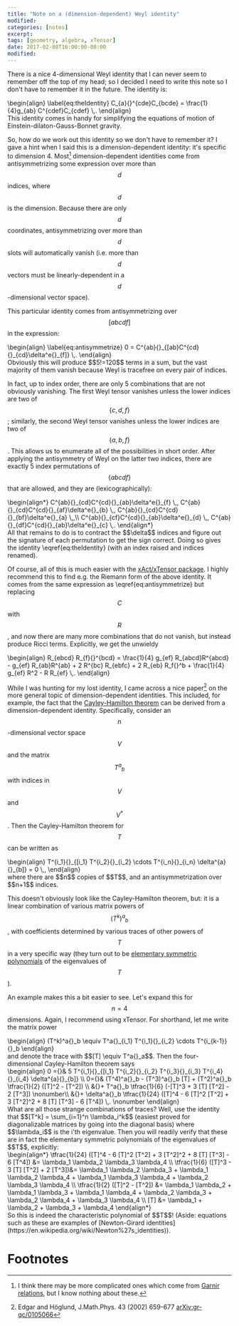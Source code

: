 ```yaml
---
title: "Note on a (dimension-dependent) Weyl identity"
modified:
categories: [notes]
excerpt:
tags: [geometry, algebra, xTensor]
date: 2017-02-08T16:00:00-08:00
modified:
---
```


There is a nice 4-dimensional Weyl identity that I can never seem to
remember off the top of my head; so I decided I need to write this
note so I don't have to remember it in the future.  The identity is:
<div>
\begin{align}
\label{eq:theIdentity}
C_{a}{}^{cde}C_{bcde} = \frac{1}{4}g_{ab} C^{cdef}C_{cdef} \,.
\end{align}
</div>
This identity comes in handy for simplifying the equations of motion
of Einstein-dilaton-Gauss-Bonnet gravity.

So, how do we work out this identity so we don't have to remember it?
I gave a hint when I said this is a dimension-dependent identity: it's
specific to dimension 4.  Most[^1] dimension-dependent
identities come from antisymmetrizing some expression over more than
$$d$$ indices, where $$d$$ is the dimension. Because there are only
$$d$$ coordinates, antisymmetrizing over more than $$d$$ slots will
automatically vanish (i.e. more than $$d$$ vectors must be
linearly-dependent in a $$d$$-dimensional vector space).

This particular identity comes from antisymmetrizing over $$[abcdf]$$
in the expression:
<div>
\begin{align}
\label{eq:antisymmetrize}
0 = C^{ab}{}_{[ab}C^{cd}{}_{cd}\delta^e{}_{f]} \,.
\end{align}
</div>
Obviously this will produce $$5!=120$$ terms in a sum, but the vast
majority of them vanish because Weyl is tracefree on every pair of
indices.

In fact, up to index order, there are only 5 combinations that are not
obviously vanishing.  The first Weyl tensor vanishes unless the lower
indices are two of $$\{c,d,f\}$$; similarly, the second Weyl tensor
vanishes unless the lower indices are two of $$\{a,b,f\}$$.  This
allows us to enumerate all of the possibilities in short order.  After
applying the antisymmetry of Weyl on the latter two indices, there
are exactly 5 index permutations of $$\{abcdf\}$$ that are allowed,
and they are (lexicographically):
<div>
\begin{align*}
C^{ab}{}_{cd}C^{cd}{}_{ab}\delta^e{}_{f} \,,
C^{ab}{}_{cd}C^{cd}{}_{af}\delta^e{}_{b} \,,
C^{ab}{}_{cd}C^{cd}{}_{bf}\delta^e{}_{a} \,,\\
C^{ab}{}_{cf}C^{cd}{}_{ab}\delta^e{}_{d} \,,
C^{ab}{}_{df}C^{cd}{}_{ab}\delta^e{}_{c} \,.
\end{align*}
</div>
All that remains to do is to contract the $$\delta$$ indices and
figure out the signature of each permutation to get the sign
correct. Doing so gives the identity \eqref{eq:theIdentity} (with an
index raised and indices renamed).

Of course, all of this is much easier with
the [xAct/xTensor package](http://www.xact.es/).  I highly recommend
this to find e.g. the Riemann form of the above identity.  It comes
from the same expression as \eqref{eq:antisymmetrize} but replacing
$$C$$ with $$R$$, and now there are many more combinations that do not
vanish, but instead produce Ricci terms.  Explicitly, we get the
unwieldy
<div>
\begin{align}
R_{ebcd} R_{f}{}^{bcd} = 
\frac{1}{4} g_{ef} R_{abcd}R^{abcd}
- g_{ef} R_{ab}R^{ab}
+ 2 R^{bc} R_{ebfc}
+ 2 R_{eb} R_f{}^b
+ \frac{1}{4} g_{ef} R^2 
- R R_{ef} \,.
\end{align}
</div>

While I was hunting for my lost identity, I came across a nice
paper[^2] on the more general topic of dimension-dependent
identities.  This included, for example, the fact that the
[Cayley-Hamilton theorem](https://en.wikipedia.org/wiki/Cayley%E2%80%93Hamilton_theorem)
can be derived from a dimension-dependent identity. Specifically,
consider an $$n$$-dimensional vector space $$V$$ and the matrix
$$T^a{}_b$$ with indices in $$V$$ and $$V^*$$.  Then the
Cayley-Hamilton theorem for $$T$$ can be written as
<div>
\begin{align}
T^{i_1}{}_{[i_1}
T^{i_2}{}_{i_2} \cdots T^{i_n}{}_{i_n}
\delta^{a}{}_{b]} = 0 \,,
\end{align}
</div>
where there are $$n$$ copies of $$T$$, and an antisymmetrization over
$$n+1$$ indices.

This doesn't obviously look like the Cayley-Hamilton theorem, but: it
is a linear combination of various matrix powers of $$(T^k)^a{}_b$$,
with coefficients determined by various traces of other powers of
$$T$$ in a very specific way (they turn out to be
[elementary symmetric polynomials](https://en.wikipedia.org/wiki/Elementary_symmetric_polynomials)
of the eigenvalues of $$T$$).

An example makes this a bit easier to see. Let's expand this for
$$n=4$$ dimensions. Again, I recommend using xTensor. For shorthand,
let me write the matrix power
<div>
\begin{align}
(T^k)^a{}_b \equiv T^a{}_{i_1} T^{i_1}{}_{i_2} \cdots T^{i_{k-1}}{}_b
\end{align}
</div>
and denote the trace with $$[T] \equiv T^a{}_a$$. Then the
four-dimensional Cayley-Hamilton theorem says
<div>
\begin{align}
0 ={}& 5 T^{i_1}{}_{[i_1}
T^{i_2}{}_{i_2} T^{i_3}{}_{i_3} T^{i_4}{}_{i_4} 
\delta^{a}{}_{b]} \\
0={}&  (T^4)^a{}_b
- (T^3)^a{}_b [T]
+ (T^2)^a{}_b \tfrac{1}{2} ([T]^2 - [T^2]) \\
&{}+ T^a{}_b \tfrac{1}{6} (-[T]^3 + 3 [T] [T^2] - 2 [T^3]) \nonumber\\
&{}+ \delta^a{}_b \tfrac{1}{24} ([T]^4 - 6 [T]^2 [T^2] + 3 [T^2]^2
  + 8 [T] [T^3] - 6 [T^4]) \,. \nonumber
\end{align}
</div>
What are all those strange combinations of traces? Well, use the
identity that $$[T^k] = \sum_{i=1}^n \lambda_i^k$$ (easiest proved for
diagonalizable matrices by going into the diagonal basis) where
$$\lambda_i$$ is the i'th eigenvalue.  Then you will readily verify
that these are in fact the elementary symmetric polynomials of the
eigenvalues of $$T$$, explicitly:
<div>
\begin{align*}
\tfrac{1}{24} ([T]^4 - 6 [T]^2 [T^2] + 3 [T^2]^2 + 8 [T] [T^3] - 6
[T^4]) &= \lambda_1 \lambda_2 \lambda_3 \lambda_4 \\
 \tfrac{1}{6} ([T]^3 - 3 [T] [T^2] + 2 [T^3])&= \lambda_1 \lambda_2
 \lambda_3 + \lambda_1 \lambda_2 \lambda_4 + \lambda_1 \lambda_3
 \lambda_4 + \lambda_2 \lambda_3 \lambda_4 \\
 \tfrac{1}{2} ([T]^2 - [T^2]) &= \lambda_1 \lambda_2 + \lambda_1 \lambda_3 +
 \lambda_1 \lambda_4 + \lambda_2 \lambda_3 + \lambda_2 \lambda_4 +
 \lambda_3 \lambda_4 \\
 [T] &= \lambda_1 + \lambda_2 + \lambda_3 + \lambda_4
\end{align*}
</div>
So this is indeed the characteristic polynomial of $$T$$! (Aside:
equations such as these are examples of
[Newton-Girard identities](https://en.wikipedia.org/wiki/Newton%27s_identities)).

# Footnotes

[^1]: I think there may be more complicated ones which come from
    [Garnir relations](https://en.wikipedia.org/wiki/Garnir_relations),
    but I know nothing about these.

[^2]: Edgar and Höglund, J.Math.Phys. 43 (2002) 659-677
    [arXiv:gr-qc/0105066](https://arxiv.org/abs/gr-qc/0105066)
